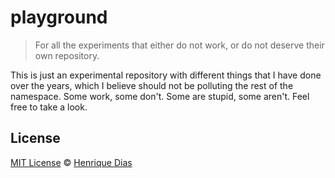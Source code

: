# playground

> For all the experiments that either do not work, or do not deserve their own repository.

This is just an experimental repository with different things that I have done over the years, which I believe should not be polluting the rest of the namespace. Some work, some don't. Some are stupid, some aren't. Feel free to take a look.

## License

[MIT License](LICENSE) © [Henrique Dias](https://hacdias.com)
